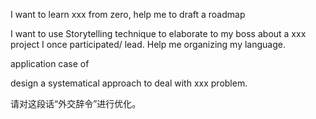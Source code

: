 I want to learn xxx from zero, help me to draft a roadmap 

I want to use Storytelling technique to elaborate to my boss about a xxx project I once participated/ lead. Help me organizing my language.

application case of 

design a systematical approach to deal with xxx problem.

请对这段话“外交辞令”进行优化。